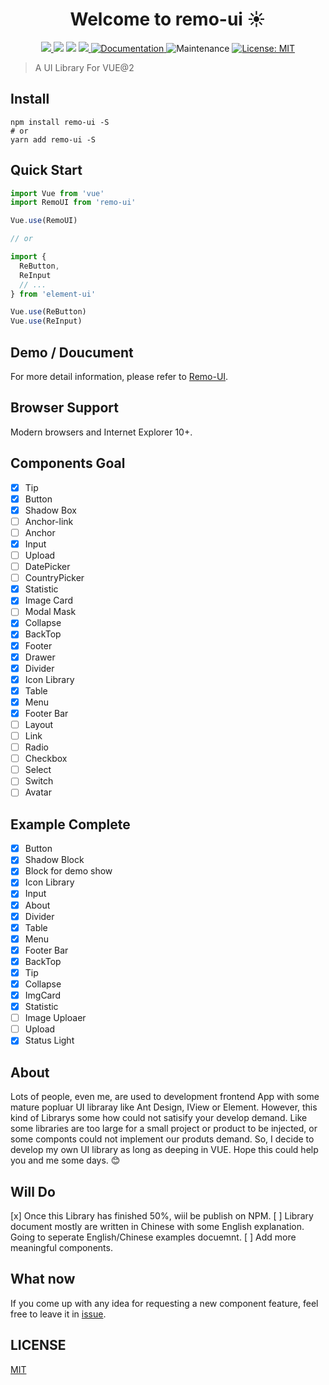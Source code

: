<h1 align="center">Welcome to remo-ui ☀</h1>
<p align="center">
  <a href="https://www.npmjs.com/package/remo-ui" target="_blank">
    <img src="https://img.shields.io/badge/version-v1.0.3-blue.svg" />
  </a> 
  <img src="https://img.shields.io/badge/npm-%3E%3Dv6.0.0-blue.svg" />
  <img src="https://img.shields.io/badge/node-%3E%3D10.0.0-blue.svg" />
  <a href="https://npmcharts.com/compare/remo-ui?minimal=true">
    <img src="http://img.shields.io/npm/dm/remo-ui.svg">
  </a>
  <a href="https://github.com/yongquanyao/remo-ui#readme" target="_blank">
    <img alt="Documentation" src="https://img.shields.io/badge/documentation-yes-brightgreen.svg" />
  </a>
    <img alt="Maintenance" src="https://img.shields.io/badge/Maintained%3F-yes-green.svg" />
   <a href="LICENSE">
      <img alt="License: MIT" src="https://img.shields.io/badge/license-MIT-yellow.svg" />
  </a> 
</p>

> A UI Library For VUE@2 

## Install
```shell
npm install remo-ui -S
# or
yarn add remo-ui -S
```
## Quick Start
``` javascript
import Vue from 'vue'
import RemoUI from 'remo-ui'

Vue.use(RemoUI)

// or

import {
  ReButton,
  ReInput
  // ...
} from 'element-ui'

Vue.use(ReButton)
Vue.use(ReInput)

```
## Demo / Doucument
For more detail information, please refer to [Remo-UI](https://remo.raymondyao.info).

## Browser Support
Modern browsers and Internet Explorer 10+.

## Components Goal
- [x] Tip
- [X] Button
- [x] Shadow Box
- [ ] Anchor-link
- [ ] Anchor
- [x] Input
- [ ] Upload
- [ ] DatePicker
- [ ] CountryPicker
- [x] Statistic
- [x] Image Card
- [ ] Modal Mask
- [x] Collapse
- [x] BackTop
- [x] Footer
- [x] Drawer
- [x] Divider   
- [x] Icon Library   
- [x] Table
- [x] Menu
- [x] Footer Bar
- [ ] Layout
- [ ] Link
- [ ] Radio
- [ ] Checkbox
- [ ] Select
- [ ] Switch
- [ ] Avatar

## Example Complete
- [X] Button
- [x] Shadow Block
- [x] Block for demo show
- [x] Icon Library  
- [x] Input  
- [x] About  
- [x] Divider
- [x] Table
- [x] Menu
- [x] Footer Bar
- [x] BackTop
- [x] Tip
- [X] Collapse
- [x] ImgCard
- [x] Statistic
- [ ] Image Uploaer
- [ ] Upload
- [x] Status Light

## About
Lots of people, even me, are used to development frontend App with some mature popluar UI libraray like Ant Design, IView or Element. However, this kind of Librarys some how could not satisify your develop demand. Like some libraries are too large for a small project or product to be injected, or some componts could not implement our produts demand. So, I decide to develop my own UI library as long as deeping in VUE. Hope this could help you and me some days. :blush:

## Will Do
[x] Once this Library has finished 50%, wiil be publish on NPM. 
[ ] Library document mostly are written in Chinese with some English explanation. Going to seperate English/Chinese examples docuemnt.
[ ] Add more meaningful components.

## What now
If you come up with any idea for requesting a new component feature, feel free to leave it in <a href="ISSUE">issue</a>.
## LICENSE
[MIT](LICENSE)
